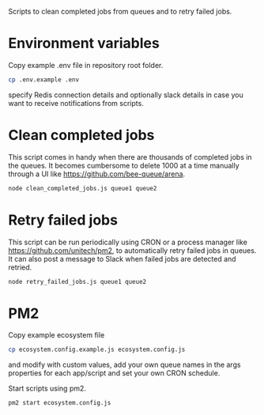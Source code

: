 Scripts to clean completed jobs from queues and to retry failed jobs.

# Environment variables

Copy example .env file in repository root folder.

```bash
cp .env.example .env
```

specify Redis connection details and optionally slack details in case you want to receive notifications from scripts.

# Clean completed jobs

This script comes in handy when there are thousands of completed jobs in the queues. 
It becomes cumbersome to delete 1000 at a time manually through a UI like https://github.com/bee-queue/arena.

```bash
node clean_completed_jobs.js queue1 queue2
```

# Retry failed jobs

This script can be run periodically using CRON or a process manager like https://github.com/unitech/pm2,
to automatically retry failed jobs in queues.
It can also post a message to Slack when failed jobs are detected and retried. 

```bash
node retry_failed_jobs.js queue1 queue2
```

# PM2

Copy example ecosystem file

```bash
cp ecosystem.config.example.js ecosystem.config.js
```

and modify with custom values, 
add your own queue names in the args properties for each app/script and set your own CRON schedule.

Start scripts using pm2.

```bash
pm2 start ecosystem.config.js
```
